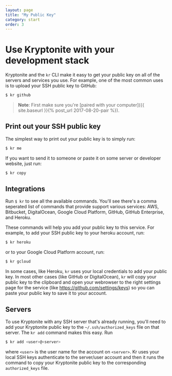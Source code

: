 ```yaml
---
layout: page
title: "My Public Key"
category: start
order: 3
---
```


# Use Kryptonite with your development stack

Kryptonite and the `kr` CLI make it easy to get your public key on all of the servers and services you use. 
For example, one of the most common uses is to upload your SSH public key to GitHub:

```bash
$ kr github
```

> **Note**: First make sure you're [paired with your computer]({{ site.baseurl }}{% post_url 2017-08-20-pair %}).

## Print out your SSH public key
The simplest way to print out your public key is to simply run:
```bash
$ kr me
```

If you want to send it to someone or paste it on some server or developer website, just run:
```bash
$ kr copy
```

## Integrations
Run `$ kr` to see all the available commands. You'll see there's a comma seperated list of commands that provide support various services: AWS, Bitbucket, DigitalOcean, Google Cloud Platform, GitHub, GitHub Enterprise, and Heroku.

These commands will help you add your public key to this service. For example, to add your SSH public key to your heroku account, run:

```bash 
$ kr heroku
```

or to your Google Cloud Platform account, run:
```bash 
$ kr gcloud
```

In some cases, like Heroku, `kr` uses your local credentials to add your public key. In most other cases (like GitHub or DigitalOcean), `kr` will copy your public key to the clipboard and open your webrowser to the right settings page for the service (like https://github.com/settings/keys) so you can paste your public key to save it to your account.

## Servers
To use Kryptonite with any SSH server that's already running, you'll need to add your Kryptonite public key to the `~/.ssh/authorized_keys` file on that server. The `kr add` command makes this easy. Run

```bash
$ kr add <user>@<server>
```

where `<user>` is the user name for the account on `<server>`. Kr uses your local SSH keys authenticate to the server/user account and then it runs the command to copy your Kryptonite public key to the corresponding `authorized_keys` file.
